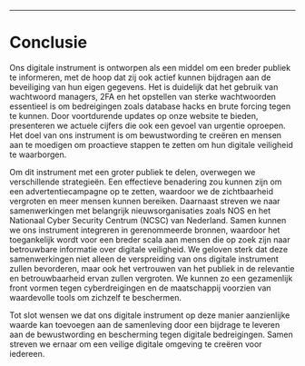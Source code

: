 ---

# Conclusie

Ons digitale instrument is ontworpen als een middel om een breder publiek te informeren, met de hoop dat zij ook actief kunnen bijdragen aan de beveiliging van hun eigen gegevens. Het is duidelijk dat het gebruik van wachtwoord managers, 2FA en het opstellen van sterke wachtwoorden essentieel is om bedreigingen zoals database hacks en brute forcing tegen te kunnen. Door voortdurende updates op onze website te bieden, presenteren we actuele cijfers die ook een gevoel van urgentie oproepen. Het doel van ons instrument is om bewustwording te creëren en mensen aan te moedigen om proactieve stappen te zetten om hun digitale veiligheid te waarborgen.

Om dit instrument met een groter publiek te delen, overwegen we verschillende strategieën. Een effectieve benadering zou kunnen zijn om een advertentiecampagne op te zetten, waardoor we de zichtbaarheid vergroten en meer mensen kunnen bereiken. Daarnaast streven we naar samenwerkingen met belangrijk nieuwsorganisaties zoals NOS en het Nationaal Cyber Security Centrum (NCSC) van Nederland. Samen kunnen we ons instrument integreren in gerenommeerde bronnen, waardoor het toegankelijk wordt voor een breder scala aan mensen die op zoek zijn naar betrouwbare informatie over digitale veiligheid.
We geloven sterk dat deze samenwerkingen niet alleen de verspreiding van ons digitale instrument zullen bevorderen, maar ook het vertrouwen van het publiek in de relevantie en betrouwbaarheid ervan zullen vergroten. We kunnen zo een gezamenlijk front vormen tegen cyberdreigingen en de maatschappij voorzien van waardevolle tools om zichzelf te beschermen.

Tot slot wensen we dat ons digitale instrument op deze manier aanzienlijke waarde kan toevoegen aan de samenleving door een bijdrage te leveren aan de bewustwording en bescherming tegen digitale bedreigingen. Samen streven we ernaar om een veilige digitale omgeving te creëren voor iedereen.
